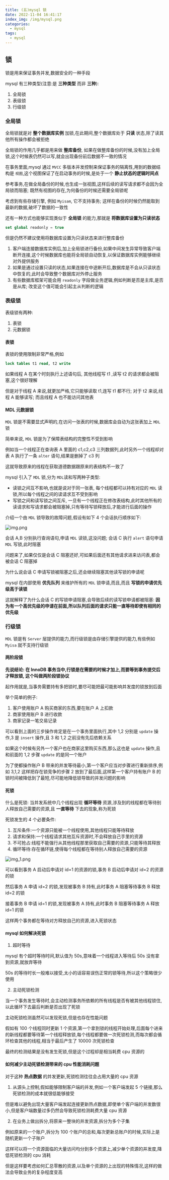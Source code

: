 ```yaml
---
title: (五)mysql 锁
date: 2022-11-04 16:41:17
index_img: /img/mysql.png
categories:
  - mysql
tags:
  - mysql
---
```


## 锁

锁是用来保证事务并发,数据安全的一种手段

mysql 有三种类型(注意:是 **三种类型** 而非 **三种**):

1. 全局锁
2. 表级锁
3. 行级锁

### 全局锁

全局锁就是对 **整个数据库实例** 加锁,在此期间,整个数据库处于 **只读** 状态,除了读其他所有操作都会被拒绝

全局锁的作用几乎都是用来做 **整库备份**, 如果在做整库备份的时候,没有加上全局锁,这个时候表仍然可以写,就会出现备份前后数据不一致的情况

在事务里面,mysql 通过 `MVCC` 多版本并发控制来保证事务的隔离性,用到的数据结构是 `视图`,这个视图保证了在启动事务的时候,是处于一个 **静止状态的逻辑时间点**

参考事务,在做全局备份的时候,也生成一张视图,这样后续的读写请求都不会因为全局锁而阻塞; 既然有视图的存在,为何备份的时候还需要全局锁呢

考虑到有些存储引擎, 例如 `Myisam`, 它不支持事务; 这样在备份的时候仍然能取到最新的数据,破坏了数据的一致性

还有一种方式也能够实现类似于 **全局锁** 的能力,那就是 **将数据库设置为只读状态**

```sql
set global readonly = true
```

但是仍然不建议使用将数据库设置为只读状态来进行整库备份

1. 客户端连接数据库实例后,加上全局锁进行备份,如果中间发生异常导致客户端断开连接,这个时候数据库也能将全局锁自动恢复,以保证数据库实例能够继续对外提供服务
2. 如果是通过设置只读的状态,如果连接在中途断开后,数据库是不会从只读状态中恢复的,此时会导致整个数据库对外停止服务
3. 有些数据库框架可能会用 `readonly` 字段做业务逻辑,例如判断是否是主库,是否是从库; 改变这个值可能会引起主从判断的逻辑

### 表级锁

表级锁有两种:

1. 表锁
2. 元数据锁

#### 表锁

表锁的使用限制非常严格,例如

```sql
lock tables t1 read, t2 write
```

如果线程 A 在某个时刻执行上述语句后, 其他线程写 t1 ,读写 t2 的请求都会被阻塞,这个很好理解

但是对于线程 A 来说,就更加严格,它只能够读取 t1,连写 t1 都不行; 对于 t2 来说,线程 A 能够读写; 而且线程 A 也不能访问其他表

#### MDL 元数据锁

`MDL` 锁是不需要显式声明的,在访问一张表的时候,数据库会自动为这张表加上 `MDL` 锁

简单来说, `MDL` 锁是为了保障表结构的完整性不受到影响

例如当一个线程正在查询表 A 里面的 c1,c2,c3 三列数据列,此时另外一个线程却对表 A 执行了一条 `alter` 语句,结果是删掉了 c3 列

这就导致原来的线程在获取道德数据跟原来的表结构不一致了

mysql 引入了 `MDL` 锁,分为 `MDL`读和写两种子类型:

* 读锁之间互不影响,也就是说对于同一张表, 每个线程都可以持有对应的 `MDL` 读锁,所以每个线程之间的读请求互不受到影响
* 写锁之间和读写锁之间互斥, 一旦有一个线程正在修改表结构,此时其他所有的读请求和写请求都会被阻塞掉,只有等待写锁释放后,才能进行后面的操作

介绍一个由 `MDL` 锁导致的故障问题,假设有如下 4 个会话执行顺序如下:

![img.png](https://tva1.sinaimg.cn/large/008vK57jgy1h7tgl1480lj30j30bvdih.jpg)

会话 A,B 分别执行查询语句,申请 `MDL` 读锁,这没问题; 会话 C 执行 `alert` 语句申请 `MDL` 写锁,此时阻塞

问题来了,如果仅仅是会话 C 阻塞还好,可如果后面还有其他请求进来访问表,都会被会话 C 阻塞掉

为什么说会话 C 申请写锁被阻塞之后,还会继续阻塞其他读写锁的申请呢

mysql 在内部使用 **优先队列** 来维护所有的 `MDL` 锁申请,而且,而且 **写锁的申请优先级高于读锁**

这就解释了为什么会话 C 的写锁申请阻塞,会导致后续的读写锁申请都被阻塞: **因为有一个高优先级的申请在前面,所以队列后面的请求只能一直等待即使有相同的优先级**

### 行级锁

`MDL` 锁是有 `Server` 层提供的能力,而行级锁是由存储引擎提供的能力,有些例如 `Myisa` 就不支持行级锁

#### 两阶段锁

**先说结论: 在 InnoDB 事务当中,行锁是在需要的时候才加上,而要等到事务提交后才释放锁, 这个叫做两阶段锁协议**

起作用就是,当事务需要持有多把锁时,要尽可能把最可能影响并发度的锁放到后面

举个简单的例子:

1. 客户使用账户 A 购买商家的东西,要在账户 A 上扣款
2. 商家使用账户 B 进行收款
3. 商家记录一笔交易记录

可以看到上面的三步操作肯定是在一个事务里面执行,其中 1,2 分别是 `update` 操作,3 是 `insert` 操作,且 3 和 1,2 之前没有先后依赖关系

如果这个时候有另外一个客户也在商家这里购买东西,那么这也是 `update` 操作,且和前面的 1,2 步骤 `update` 的是同一个账户

为了使都操作账户 B 带来的并发等待最小,第一个客户应当对步骤进行重新排序,例如 3,1,2 这样把存在锁竞争的步骤 2 放到了最后面,这样第一个客户持有账户 B 的锁时间被降低到了最短,尽可能地降低锁导致的并发问题的影响

#### 死锁

什么是死锁: 当并发系统中几个线程出现 **循环等待** 资源,涉及到的线程都在等待别人释放自己需要的资源,且 **一直等待** 下去的现象,称为死锁

死锁发生的 4 个必要条件:
1. 互斥条件:一个资源只能被一个线程使用,其他线程只能等待释放
2. 请求和保持:一个线程请求其他互斥资源时,不会释放自己手里的资源
3. 不可抢占:线程不能强行从其他线程那里获取自己需要的资源,只能等待其释放
4. 循环等待:存在循环链,使得每个线程都在等待别人释放自己需要的资源

![img_1.png](https://tva1.sinaimg.cn/large/008vK57jgy1h7tgkpg18ij30jh0c6juh.jpg)

可以看到事务 A 启动后申请对 id=1 的资源的锁,事务 B 启动后申请对 id=2 的资源的锁

然后事务 A 申请 id=2 的锁,发现被事务 B 持有,此时事务 A 阻塞等待事务 B 释放 id=2 的锁

接着事务 B 申请 id=1 的锁,发现被事务 A 持有,此时事务 B 阻塞等待事务 A 释放 id=1 的锁

这样两个事务都在等待对方释放自己的资源,进入死锁状态

#### mysql 如何解决死锁

1. 超时等待

mysql 有个超时等待时间,默认值为 50s,意味着一个线程进入等待后 50s 没有拿到资源,就放弃等待

50s 的等待时长一般难以接受,太小的话容易误伤正常的锁等待,所以这个策略很少使用

2. 主动死锁检测

当一个事务发生等待时,会主动检测事务所依赖的所有线程是否有被其他线程锁住,以此循环下去最后判断是否出现了死锁

主动死锁检测虽然可以发现死锁,但是也存在性能问题

假如有 100 个线程同时更新 1 个资源,第一个拿到锁的线程开始处理,后面每个进来的新线程都要等待第一个线程释放锁,每个线程都要做一次死锁检测,而每次都会循环检查其他的线程,相当于最后产生了 10000 次死锁检查

最终的检测结果是没有发生死锁,但是这个过程却是相当耗费 cpu 资源的

#### 如何减少主动死锁检测带来的 cpu 性能消耗问题

对于这种 **热点数据** 的并发更新,死锁检测往往会占用大量的 cpu 资源

1. 从源头上控制,假如能够限制客户端的并发,例如一个客户端发起 5 个链接,那么死锁检测的成本就很低能够接受

但是难以避免出现大量客户端发起连接更新热点数据,即使单个客户端的并发数很小,但是客户端数量过多仍然会导致死锁检测耗费大量 cpu 资源

2. 在业务上做出拆分,将原来一整块的并发资源,拆分为多个子集

例如原来的一个账户,拆分为 100 个账户的总和,每次更新总账户的时候,实际上是随机更新一个子账户

这样可以将一个资源面临的大量访问均分到多个资源上,减少单个资源的并发度,降低死锁检测的 cpu 消耗

但是这样要考虑如何汇总零散的资源,以及单个资源的上出现的特殊情况,这样的做法会导致业务的复杂程度变高